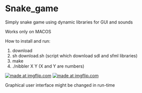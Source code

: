 # Snake_game
Simply snake game using dynamic libraries for GUI and sounds

Works only on MACOS

How to install and run:
1) download
2) sh download.sh (script which download sdl and sfml libraries)
3) make
4) ./nibbler X Y (X and Y are numbers) 

<a href="https://imgflip.com/gif/2pmurk"><img src="https://i.imgflip.com/2pmurk.gif" title="made at imgflip.com"/></a>
<a href="https://imgflip.com/gif/2pmuw3"><img src="https://i.imgflip.com/2pmuw3.gif" title="made at imgflip.com"/></a>

Graphical user interface might be changed in run-time
